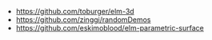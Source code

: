 - https://github.com/toburger/elm-3d
- https://github.com/zinggi/randomDemos
- https://github.com/eskimoblood/elm-parametric-surface
